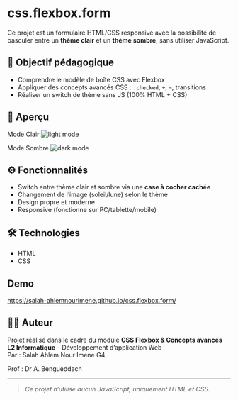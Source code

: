 # css.flexbox.form

Ce projet est un formulaire HTML/CSS responsive avec la possibilité de basculer entre un **thème clair** et un **thème sombre**, sans utiliser JavaScript.

## 🎯 Objectif pédagogique

- Comprendre le modèle de boîte CSS avec Flexbox
- Appliquer des concepts avancés CSS : `:checked`, `+`, `~`, transitions
- Réaliser un switch de thème sans JS (100% HTML + CSS)

## 📸 Aperçu

Mode Clair
![light mode](https://github.com/user-attachments/assets/90cc5f31-0ca4-404f-960f-2dbf2af99f47)

Mode Sombre
![dark mode](https://github.com/user-attachments/assets/a107a9d1-f1ff-481e-ae58-0bceab49e129)



## ⚙️ Fonctionnalités

- Switch entre thème clair et sombre via une **case à cocher cachée**
- Changement de l’image (soleil/lune) selon le thème
- Design propre et moderne
- Responsive (fonctionne sur PC/tablette/mobile)

## 🛠️ Technologies

- HTML
- CSS


##  Demo
https://salah-ahlemnourimene.github.io/css.flexbox.form/

## 🙋‍♂️ Auteur

Projet réalisé dans le cadre du module **CSS Flexbox & Concepts avancés**  
**L2 Informatique** – Développement d’application Web  
Par : Salah Ahlem Nour Imene G4

Prof : Dr A. Bengueddach

---

> *Ce projet n’utilise aucun JavaScript, uniquement HTML et CSS.*



